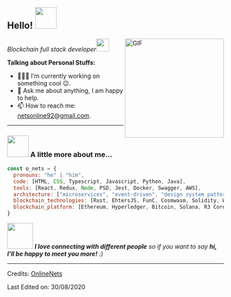 <h2> Hello! <img src="https://media.giphy.com/media/mGcNjsfWAjY5AEZNw6/giphy.gif" width="50"></h2>
<img align='right' alt="GIF" src="https://media4.giphy.com/media/RbDKaczqWovIugyJmW/200w.webp?cid=ecf05e47yrznhyd4w1cnwbe3hlilpmls3c0mrsymhdzmzp5z&rid=200w.webp" width="230">
<p><em>Blockchain full stack developer<img src="https://media.giphy.com/media/WUlplcMpOCEmTGBtBW/giphy.gif" width="30"> 
</em></p>

**Talking about Personal Stuffs:**

- 👨🏽‍💻  I’m currently working on something cool :wink:. 
- 💬  Ask me about anything, I am happy to help.
- 📫  How to reach me: netsonline92@gmail.com.

***

### <img src="https://media.giphy.com/media/VgCDAzcKvsR6OM0uWg/giphy.gif" width="50"> A little more about me...  

```javascript
const o_nets = {
  pronouns: "he" | "him",
  code: [HTML, CSS, Typescript, Javascript, Python, Java],
  tools: [React, Redux, Node, PSD, Jest, Docker, Swagger, AWS],
  architecture: ["microservices", "event-driven", "design system pattern"],
  blockchain_technologies: [Rust, EhtersJS, FunC, Cosmwasm, Solidity, Web3, Truffle, Cosmos SDK, DEX, NFT, DeFi],
  blockchain_platform: [Ethereum, Hyperledger, Bitcoin, Solana, R3 Corda, Tezos, Stellar, Dash, Binance, Polygon, EOSIO],
}
```

<img src="https://media.giphy.com/media/LnQjpWaON8nhr21vNW/giphy.gif" width="60"> <em><b>I love connecting with different people</b> so if you want to say <b>hi, I'll be happy to meet you more!</b> :)</em>

-----
Credits: [OnlineNets](https://github.com/OnlineNets)

Last Edited on: 30/08/2020
